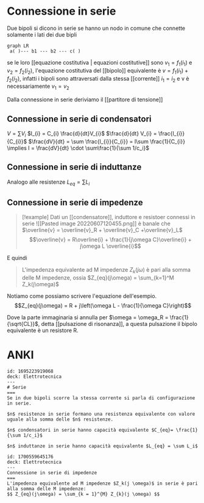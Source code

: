# Connessione in serie

Due bipoli si dicono in serie se hanno un nodo in comune che connette solamente i lati dei due bipli

```mermaid
graph LR
 a( )--- b1 --- b2 --- c( ) 
```

se le loro [[equazione costitutiva | equazioni costitutive]] sono $v_1 = f_1(i_1)$ e $v_2 = f_2(i_2)$, l'equazione costitutiva del [[bipolo]] equivalente è $v  = f_1(i_1) + f_2(i_2)$, infatti i bipoli sono attraversati dalla stessa [[corrente]] $i_1 = i_2$ e v è necessariamente $v_1 = v_2$

Dalla connessione in serie deriviamo il [[partitore di tensione]]

## Connessione in serie di condensatori
$V = \sum V_{i}$
$I_{i} = C_{i} \frac{d}{dt}V_{i}$
$\frac{d}{dt} V_{i} = \frac{I_{i}}{C_{i}}$
$\frac{dV}{dt} = \sum \frac{I_{i}}{C_{i}} = I\sum \frac{1}{C_{i}} \implies I = \frac{dV}{dt} \cdot \sum\frac{1}{\sum 1/c_i}$

## Connessione in serie di induttanze
Analogo alle resistenze
$L_{eq} = \sum L_{i}$

## Connessione in serie di impedenze
>[!example]
>Dati un [[condensatore]], induttore e resistoer connessi in serie
>![[Pasted image 20220607120455.png]]
è banale che $\overline{v} = \overline{v}_R + \overline{v}_C +\overline{v}_L$
$$\overline{v} = R\overline{i} + \frac{1}{j\omega C}\overline{i} + j\omega L \overline{i}$$
>

E quindi
>L'impedenza equivalente ad M impedenze $Z_k(j\omega)$ è pari alla somma delle M impedenze, ossia $Z_{eq}(j\omega) = \sum_{k=1}^M Z_k(j\omega)$

Notiamo come possiamo scrivere l'equazione dell'esempio.
$$Z_{eq}(j\omega) = R + j\left(\omega L - \frac{1}{\omega C}\right)$$

Dove la parte immaginaria si annulla per $\omega = \omega_R = \frac{1}{\sqrt{CL}}$, detta [[pulsazione di risonanza]], a questa pulsazione il bipolo equivalente è un resistore R.

# ANKI
```anki
id: 1695223919068
deck: Elettrotecnica
---
# Serie
===
Se in due bipoli scorre la stessa corrente si parla di configurazione in serie.

$n$ resistenze in serie formano una resistenza equivalente con valore uguale alla somma delle $n$ resistenze.

$n$ condensatori in serie hanno capacità equivalente $C_{eq}= \frac{1}{\sum 1/c_i}$ 

$n$ induttanze in serie hanno capacità equivalente $L_{eq} = \sum L_i$
```


```anki
id: 1700559645176
deck: Elettrotecnica
---
Connessione in serie di impedenze
===
L'impedenza equivalente ad M impedenze $Z_k(j \omega)$ in serie è pari alla somma delle M impedenze:
$$ Z_{eq}(j\omega) = \sum_{k = 1}^{M} Z_{k}(j \omega) $$
```


